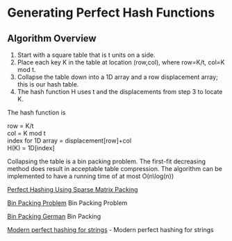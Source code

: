 # Generating Perfect Hash Functions

## Algorithm Overview

1. Start with a square table that is t units on a side.
2. Place each key K in the table at location (row,col), where row=K/t, col=K mod t.
3. Collapse the table down into a 1D array and a row displacement array; this is our hash table.
4. The hash function H uses t and the displacements from step 3 to locate K.

The hash function is 

  row = K/t<br>
  col = K mod t<br>
  index for 1D array = displacement[row]+col<br>
  H(K) = 1D[index]<br>

Collapsing the table is a bin packing problem. The first-fit decreasing method does result in acceptable table compression. The algorithm can be implemented to have a running time of at most O(n\log(n))

[Perfect Hashing Using Sparse Matrix Packing](https://people.engr.ncsu.edu/tharp/Infosys/Course_2010/sparse_matrix_packing.pdf)

[Bin Packing Problem](https://en.wikipedia.org/wiki/Bin_packing_problem) Bin Packing Problem

[Bin Packing German](https://algo.rwth-aachen.de/~algorithmus/algo24.php) Bin Packing

[Modern perfect hashing for strings](http://0x80.pl/notesen/2023-04-30-lookup-in-strings.html) - Modern perfect hashing for strings


